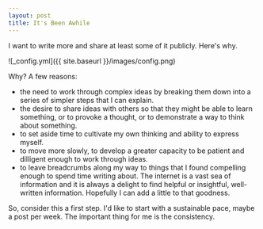 ```yaml
---
layout: post
title: It's Been Awhile
---
```


I want to write more and share at least some of it publicly. Here's why.

![_config.yml]({{ site.baseurl }}/images/config.png)

Why? A few reasons:
+ the need to work through complex ideas by breaking them down into a series of simpler steps that I can explain.
+ the desire to share ideas with others so that they might be able to learn something, or to provoke a thought, or to demonstrate a way to think about something.
+ to set aside time to cultivate my own thinking and ability to express myself.
+ to move more slowly, to develop a greater capacity to be patient and dilligent enough to work through ideas.
+ to leave breadcrumbs along my way to things that I found compelling enough to spend time writing about. The internet is a vast sea of information and it is always a delight to find helpful or insightful, well-written information. Hopefully I can add a little to that goodness.

So, consider this a first step. I'd like to start with a sustainable pace, maybe a post per week. The important thing for me is the consistency.
